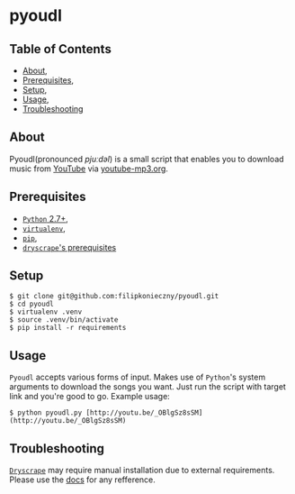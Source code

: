 pyoudl
======


Table of Contents
-----------------
- [About](https://github.com/filipkonieczny/pyoudl#about),
- [Prerequisites](https://github.com/filipkonieczny/pyoudl#prerequisites),
- [Setup](https://github.com/filipkonieczny/pyoudl#setup),
- [Usage](https://github.com/filipkonieczny/pyoudl#usage),
- [Troubleshooting](https://github.com/filipkonieczny/pyoudl#troubleshooting)


About
-----
Pyoudl(pronounced *pjuːdəl*) is a small script that enables you to download music from [YouTube](https://www.youtube.com/) via [youtube-mp3.org](http://www.youtube-mp3.org/).


Prerequisites
-------------
- [```Python``` 2.7+](https://www.python.org/download/releases/2.7/),
- [```virtualenv```](http://virtualenv.readthedocs.org/en/latest/),
- [```pip```](https://pypi.python.org/pypi/pip),
- [```dryscrape```'s prerequisites](http://dryscrape.readthedocs.org/en/latest/installation.html#prerequisites)


Setup
-----
```
$ git clone git@github.com:filipkonieczny/pyoudl.git
$ cd pyoudl
$ virtualenv .venv
$ source .venv/bin/activate
$ pip install -r requirements
```

Usage
-----
```Pyoudl``` accepts various forms of input. Makes use of ```Python```'s system arguments to download the songs you want. Just run the script with target link and you're good to go. Example usage:
```
$ python pyoudl.py [http://youtu.be/_OBlgSz8sSM](http://youtu.be/_OBlgSz8sSM)
```


Troubleshooting
---------------

[```Dryscrape```](https://github.com/niklasb/dryscrape) may require manual installation due to external requirements. Please use the [docs](http://dryscrape.readthedocs.org/en/latest/installation.html) for any refference.
